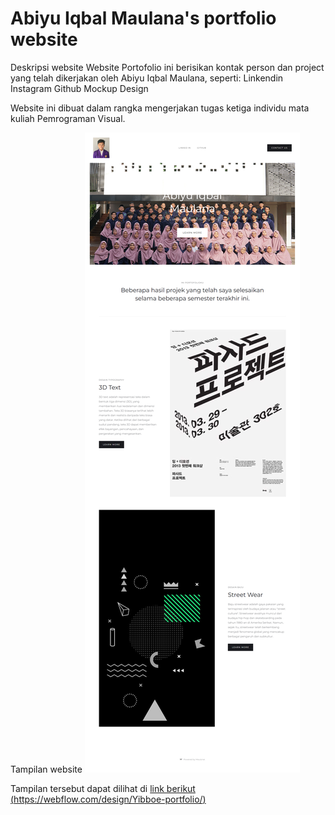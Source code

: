 # Abiyu Iqbal Maulana's portfolio website
Deskripsi website
Website Portofolio ini berisikan kontak person dan project yang telah dikerjakan oleh Abiyu Iqbal Maulana, seperti:
Linkendin
Instagram
Github
Mockup
Design

Website ini dibuat dalam rangka mengerjakan tugas ketiga individu mata kuliah Pemrograman Visual.

Tampilan website
![preview of Abiyu Iqbal Maulana's portfolio website](./gambar/gambar/previewww.png)

Tampilan tersebut dapat dilihat di [link berikut (https://webflow.com/design/Yibboe-portfolio/)](https://Yibboe-portfolio.webflow.io/)
